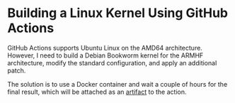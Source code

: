 # Building a Linux Kernel Using GitHub Actions

GitHub Actions supports Ubuntu Linux on the AMD64 architecture. However, I need to build a Debian Bookworm kernel for the ARMHF architecture, modify the standard configuration, and apply an additional patch.

The solution is to use a Docker container and wait a couple of hours for the final result, which will be attached as an [artifact](https://github.com/alf45tar/debian-kernel/actions/runs/10197451117/artifacts/1764950516) to the action.
